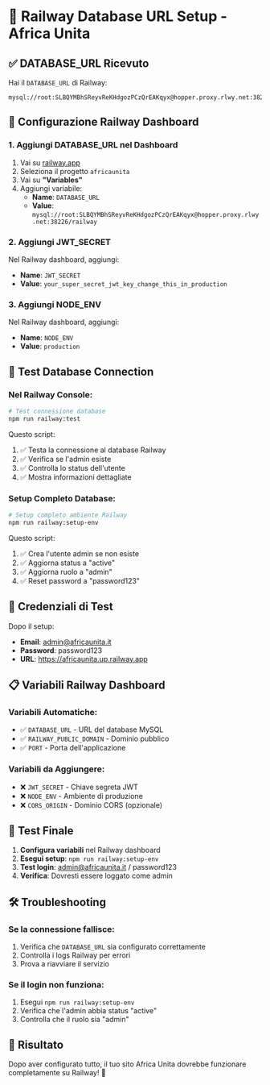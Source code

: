# 🚀 Railway Database URL Setup - Africa Unita

## ✅ **DATABASE_URL Ricevuto**

Hai il `DATABASE_URL` di Railway:
```
mysql://root:SLBQYMBhSReyvReKHdgozPCzQrEAKqyx@hopper.proxy.rlwy.net:38226/railway
```

## 🔧 **Configurazione Railway Dashboard**

### **1. Aggiungi DATABASE_URL nel Dashboard**
1. Vai su [railway.app](https://railway.app)
2. Seleziona il progetto `africaunita`
3. Vai su **"Variables"**
4. Aggiungi variabile:
   - **Name**: `DATABASE_URL`
   - **Value**: `mysql://root:SLBQYMBhSReyvReKHdgozPCzQrEAKqyx@hopper.proxy.rlwy.net:38226/railway`

### **2. Aggiungi JWT_SECRET**
Nel Railway dashboard, aggiungi:
- **Name**: `JWT_SECRET`
- **Value**: `your_super_secret_jwt_key_change_this_in_production`

### **3. Aggiungi NODE_ENV**
Nel Railway dashboard, aggiungi:
- **Name**: `NODE_ENV`
- **Value**: `production`

## 🧪 **Test Database Connection**

### **Nel Railway Console:**
```bash
# Test connessione database
npm run railway:test
```

Questo script:
1. ✅ Testa la connessione al database Railway
2. ✅ Verifica se l'admin esiste
3. ✅ Controlla lo status dell'utente
4. ✅ Mostra informazioni dettagliate

### **Setup Completo Database:**
```bash
# Setup completo ambiente Railway
npm run railway:setup-env
```

Questo script:
1. ✅ Crea l'utente admin se non esiste
2. ✅ Aggiorna status a "active"
3. ✅ Aggiorna ruolo a "admin"
4. ✅ Reset password a "password123"

## 🔐 **Credenziali di Test**

Dopo il setup:
- **Email**: admin@africaunita.it
- **Password**: password123
- **URL**: https://africaunita.up.railway.app

## 📋 **Variabili Railway Dashboard**

### **Variabili Automatiche:**
- ✅ `DATABASE_URL` - URL del database MySQL
- ✅ `RAILWAY_PUBLIC_DOMAIN` - Dominio pubblico
- ✅ `PORT` - Porta dell'applicazione

### **Variabili da Aggiungere:**
- ❌ `JWT_SECRET` - Chiave segreta JWT
- ❌ `NODE_ENV` - Ambiente di produzione
- ❌ `CORS_ORIGIN` - Dominio CORS (opzionale)

## 🎯 **Test Finale**

1. **Configura variabili** nel Railway dashboard
2. **Esegui setup**: `npm run railway:setup-env`
3. **Test login**: admin@africaunita.it / password123
4. **Verifica**: Dovresti essere loggato come admin

## 🛠️ **Troubleshooting**

### **Se la connessione fallisce:**
1. Verifica che `DATABASE_URL` sia configurato correttamente
2. Controlla i logs Railway per errori
3. Prova a riavviare il servizio

### **Se il login non funziona:**
1. Esegui `npm run railway:setup-env`
2. Verifica che l'admin abbia status "active"
3. Controlla che il ruolo sia "admin"

## 🎉 **Risultato**

Dopo aver configurato tutto, il tuo sito Africa Unita dovrebbe funzionare completamente su Railway! 🚀
